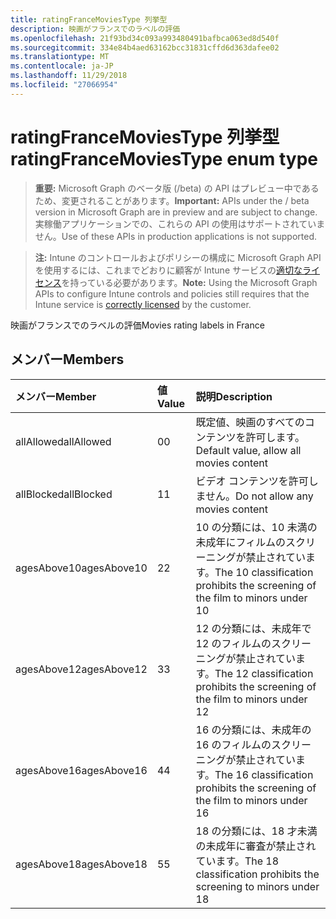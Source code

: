```yaml
---
title: ratingFranceMoviesType 列挙型
description: 映画がフランスでのラベルの評価
ms.openlocfilehash: 21f93bd34c093a993480491bafbca063ed8d540f
ms.sourcegitcommit: 334e84b4aed63162bcc31831cffd6d363dafee02
ms.translationtype: MT
ms.contentlocale: ja-JP
ms.lasthandoff: 11/29/2018
ms.locfileid: "27066954"
---
```

# <a name="ratingfrancemoviestype-enum-type"></a><span data-ttu-id="f531c-103">ratingFranceMoviesType 列挙型</span><span class="sxs-lookup"><span data-stu-id="f531c-103">ratingFranceMoviesType enum type</span></span>

> <span data-ttu-id="f531c-104">**重要:** Microsoft Graph のベータ版 (/beta) の API はプレビュー中であるため、変更されることがあります。</span><span class="sxs-lookup"><span data-stu-id="f531c-104">**Important:** APIs under the / beta version in Microsoft Graph are in preview and are subject to change.</span></span> <span data-ttu-id="f531c-105">実稼働アプリケーションでの、これらの API の使用はサポートされていません。</span><span class="sxs-lookup"><span data-stu-id="f531c-105">Use of these APIs in production applications is not supported.</span></span>

> <span data-ttu-id="f531c-106">**注:** Intune のコントロールおよびポリシーの構成に Microsoft Graph API を使用するには、これまでどおりに顧客が Intune サービスの[適切なライセンス](https://go.microsoft.com/fwlink/?linkid=839381)を持っている必要があります。</span><span class="sxs-lookup"><span data-stu-id="f531c-106">**Note:** Using the Microsoft Graph APIs to configure Intune controls and policies still requires that the Intune service is [correctly licensed](https://go.microsoft.com/fwlink/?linkid=839381) by the customer.</span></span>

<span data-ttu-id="f531c-107">映画がフランスでのラベルの評価</span><span class="sxs-lookup"><span data-stu-id="f531c-107">Movies rating labels in France</span></span>
## <a name="members"></a><span data-ttu-id="f531c-108">メンバー</span><span class="sxs-lookup"><span data-stu-id="f531c-108">Members</span></span>
|<span data-ttu-id="f531c-109">メンバー</span><span class="sxs-lookup"><span data-stu-id="f531c-109">Member</span></span>|<span data-ttu-id="f531c-110">値</span><span class="sxs-lookup"><span data-stu-id="f531c-110">Value</span></span>|<span data-ttu-id="f531c-111">説明</span><span class="sxs-lookup"><span data-stu-id="f531c-111">Description</span></span>|
|:---|:---|:---|
|<span data-ttu-id="f531c-112">allAllowed</span><span class="sxs-lookup"><span data-stu-id="f531c-112">allAllowed</span></span>|<span data-ttu-id="f531c-113">0</span><span class="sxs-lookup"><span data-stu-id="f531c-113">0</span></span>|<span data-ttu-id="f531c-114">既定値、映画のすべてのコンテンツを許可します。</span><span class="sxs-lookup"><span data-stu-id="f531c-114">Default value, allow all movies content</span></span>|
|<span data-ttu-id="f531c-115">allBlocked</span><span class="sxs-lookup"><span data-stu-id="f531c-115">allBlocked</span></span>|<span data-ttu-id="f531c-116">1</span><span class="sxs-lookup"><span data-stu-id="f531c-116">1</span></span>|<span data-ttu-id="f531c-117">ビデオ コンテンツを許可しません。</span><span class="sxs-lookup"><span data-stu-id="f531c-117">Do not allow any movies content</span></span>|
|<span data-ttu-id="f531c-118">agesAbove10</span><span class="sxs-lookup"><span data-stu-id="f531c-118">agesAbove10</span></span>|<span data-ttu-id="f531c-119">2</span><span class="sxs-lookup"><span data-stu-id="f531c-119">2</span></span>|<span data-ttu-id="f531c-120">10 の分類には、10 未満の未成年にフィルムのスクリーニングが禁止されています。</span><span class="sxs-lookup"><span data-stu-id="f531c-120">The 10 classification prohibits the screening of the film to minors under 10</span></span>|
|<span data-ttu-id="f531c-121">agesAbove12</span><span class="sxs-lookup"><span data-stu-id="f531c-121">agesAbove12</span></span>|<span data-ttu-id="f531c-122">3</span><span class="sxs-lookup"><span data-stu-id="f531c-122">3</span></span>|<span data-ttu-id="f531c-123">12 の分類には、未成年で 12 のフィルムのスクリーニングが禁止されています。</span><span class="sxs-lookup"><span data-stu-id="f531c-123">The 12 classification prohibits the screening of the film to minors under 12</span></span>|
|<span data-ttu-id="f531c-124">agesAbove16</span><span class="sxs-lookup"><span data-stu-id="f531c-124">agesAbove16</span></span>|<span data-ttu-id="f531c-125">4</span><span class="sxs-lookup"><span data-stu-id="f531c-125">4</span></span>|<span data-ttu-id="f531c-126">16 の分類には、未成年の 16 のフィルムのスクリーニングが禁止されています。</span><span class="sxs-lookup"><span data-stu-id="f531c-126">The 16 classification prohibits the screening of the film to minors under 16</span></span>|
|<span data-ttu-id="f531c-127">agesAbove18</span><span class="sxs-lookup"><span data-stu-id="f531c-127">agesAbove18</span></span>|<span data-ttu-id="f531c-128">5</span><span class="sxs-lookup"><span data-stu-id="f531c-128">5</span></span>|<span data-ttu-id="f531c-129">18 の分類には、18 才未満の未成年に審査が禁止されています。</span><span class="sxs-lookup"><span data-stu-id="f531c-129">The 18 classification prohibits the screening to minors under 18</span></span>|





